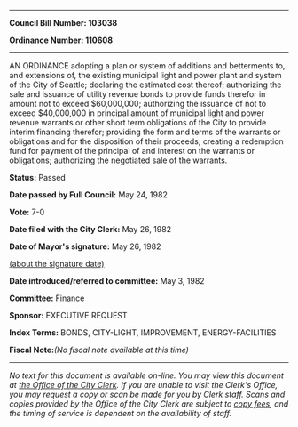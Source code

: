 

********

**Council Bill Number: 103038**
   
**Ordinance Number: 110608**
********

 AN ORDINANCE adopting a plan or system of additions and betterments to, and extensions of, the existing municipal light and power plant and system of the City of Seattle; declaring the estimated cost thereof; authorizing the sale and issuance of utility revenue bonds to provide funds therefor in amount not to exceed $60,000,000; authorizing the issuance of not to exceed $40,000,000 in principal amount of municipal light and power revenue warrants or other short term obligations of the City to provide interim financing therefor; providing the form and terms of the warrants or obligations and for the disposition of their proceeds; creating a redemption fund for payment of the principal of and interest on the warrants or obligations; authorizing the negotiated sale of the warrants.

**Status:** Passed
   
**Date passed by Full Council:** May 24, 1982
   
**Vote:** 7-0
   
**Date filed with the City Clerk:** May 26, 1982
   
**Date of Mayor's signature:** May 26, 1982
   
[(about the signature date)](/~public/approvaldate.htm)
   
   
   
**Date introduced/referred to committee:** May 3, 1982
   
**Committee:** Finance
   
**Sponsor:** EXECUTIVE REQUEST
   
   
**Index Terms:** BONDS, CITY-LIGHT, IMPROVEMENT, ENERGY-FACILITIES

**Fiscal Note:**_(No fiscal note available at this time)_
********

_No text for this document is available on-line. You may view this document at [the Office of the City Clerk](http://www.seattle.gov/leg/clerk/contactUs.htm). If you are unable to visit the Clerk's Office, you may request a copy or scan be made for you by Clerk staff. Scans and copies provided by the Office of the City Clerk are subject to [copy fees](http://clerk.seattle.gov/~public/clerkfees.htm), and the timing of service is dependent on the availability of staff._

